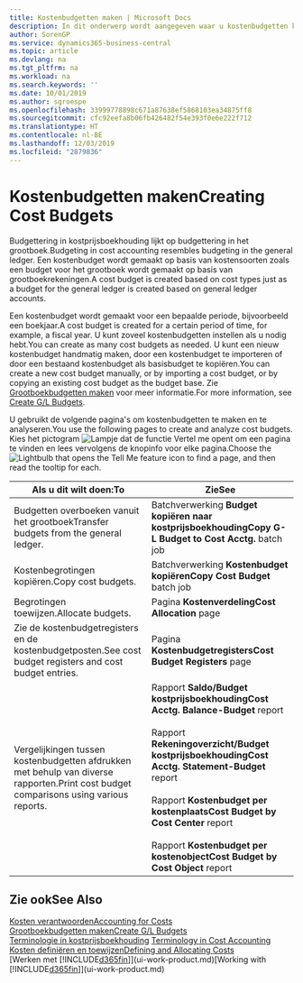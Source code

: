 ```yaml
---
title: Kostenbudgetten maken | Microsoft Docs
description: In dit onderwerp wordt aangegeven waar u kostenbudgetten kunt maken en analyseren.
author: SorenGP
ms.service: dynamics365-business-central
ms.topic: article
ms.devlang: na
ms.tgt_pltfrm: na
ms.workload: na
ms.search.keywords: ''
ms.date: 10/01/2019
ms.author: sgroespe
ms.openlocfilehash: 33999778898c671a87638ef5868103ea34875ff8
ms.sourcegitcommit: cfc92eefa8b06fb426482f54e393f0e6e222f712
ms.translationtype: HT
ms.contentlocale: nl-BE
ms.lasthandoff: 12/03/2019
ms.locfileid: "2879836"
---
```

# <a name="creating-cost-budgets"></a><span data-ttu-id="1ec72-103">Kostenbudgetten maken</span><span class="sxs-lookup"><span data-stu-id="1ec72-103">Creating Cost Budgets</span></span>
<span data-ttu-id="1ec72-104">Budgettering in kostprijsboekhouding lijkt op budgettering in het grootboek.</span><span class="sxs-lookup"><span data-stu-id="1ec72-104">Budgeting in cost accounting resembles budgeting in the general ledger.</span></span> <span data-ttu-id="1ec72-105">Een kostenbudget wordt gemaakt op basis van kostensoorten zoals een budget voor het grootboek wordt gemaakt op basis van grootboekrekeningen.</span><span class="sxs-lookup"><span data-stu-id="1ec72-105">A cost budget is created based on cost types just as a budget for the general ledger is created based on general ledger accounts.</span></span>  

<span data-ttu-id="1ec72-106">Een kostenbudget wordt gemaakt voor een bepaalde periode, bijvoorbeeld een boekjaar.</span><span class="sxs-lookup"><span data-stu-id="1ec72-106">A cost budget is created for a certain period of time, for example, a fiscal year.</span></span> <span data-ttu-id="1ec72-107">U kunt zoveel kostenbudgetten instellen als u nodig hebt.</span><span class="sxs-lookup"><span data-stu-id="1ec72-107">You can create as many cost budgets as needed.</span></span> <span data-ttu-id="1ec72-108">U kunt een nieuw kostenbudget handmatig maken, door een kostenbudget te importeren of door een bestaand kostenbudget als basisbudget te kopiëren.</span><span class="sxs-lookup"><span data-stu-id="1ec72-108">You can create a new cost budget manually, or by importing a cost budget, or by copying an existing cost budget as the budget base.</span></span> <span data-ttu-id="1ec72-109">Zie [Grootboekbudgetten maken](finance-how-create-budgets.md) voor meer informatie.</span><span class="sxs-lookup"><span data-stu-id="1ec72-109">For more information, see [Create G/L Budgets](finance-how-create-budgets.md).</span></span>

<span data-ttu-id="1ec72-110">U gebruikt de volgende pagina's om kostenbudgetten te maken en te analyseren.</span><span class="sxs-lookup"><span data-stu-id="1ec72-110">You use the following pages to create and analyze cost budgets.</span></span> <span data-ttu-id="1ec72-111">Kies het pictogram ![Lampje dat de functie Vertel me opent](media/ui-search/search_small.png "Vertel me wat u wilt doen") om een pagina te vinden en lees vervolgens de knopinfo voor elke pagina.</span><span class="sxs-lookup"><span data-stu-id="1ec72-111">Choose the ![Lightbulb that opens the Tell Me feature](media/ui-search/search_small.png "Tell me what you want to do") icon to find a page, and then read the tooltip for each.</span></span>

|<span data-ttu-id="1ec72-112">Als u dit wilt doen:</span><span class="sxs-lookup"><span data-stu-id="1ec72-112">To</span></span>|<span data-ttu-id="1ec72-113">Zie</span><span class="sxs-lookup"><span data-stu-id="1ec72-113">See</span></span>|  
|--------|---------|  
|<span data-ttu-id="1ec72-114">Budgetten overboeken vanuit het grootboek</span><span class="sxs-lookup"><span data-stu-id="1ec72-114">Transfer budgets from the general ledger.</span></span>|<span data-ttu-id="1ec72-115">Batchverwerking **Budget kopiëren naar kostprijsboekhouding**</span><span class="sxs-lookup"><span data-stu-id="1ec72-115">**Copy G-L Budget to Cost Acctg.** batch job</span></span>|  
|<span data-ttu-id="1ec72-116">Kostenbegrotingen kopiëren.</span><span class="sxs-lookup"><span data-stu-id="1ec72-116">Copy cost budgets.</span></span>|<span data-ttu-id="1ec72-117">Batchverwerking **Kostenbudget kopiëren**</span><span class="sxs-lookup"><span data-stu-id="1ec72-117">**Copy Cost Budget** batch job</span></span>|  
|<span data-ttu-id="1ec72-118">Begrotingen toewijzen.</span><span class="sxs-lookup"><span data-stu-id="1ec72-118">Allocate budgets.</span></span>|<span data-ttu-id="1ec72-119">Pagina **Kostenverdeling**</span><span class="sxs-lookup"><span data-stu-id="1ec72-119">**Cost Allocation** page</span></span>|  
|<span data-ttu-id="1ec72-120">Zie de kostenbudgetregisters en de kostenbudgetposten.</span><span class="sxs-lookup"><span data-stu-id="1ec72-120">See cost budget registers and cost budget entries.</span></span>|<span data-ttu-id="1ec72-121">Pagina **Kostenbudgetregisters**</span><span class="sxs-lookup"><span data-stu-id="1ec72-121">**Cost Budget Registers** page</span></span>|  
|<span data-ttu-id="1ec72-122">Vergelijkingen tussen kostenbudgetten afdrukken met behulp van diverse rapporten.</span><span class="sxs-lookup"><span data-stu-id="1ec72-122">Print cost budget comparisons using various reports.</span></span>|<span data-ttu-id="1ec72-123">Rapport **Saldo/Budget kostprijsboekhouding**</span><span class="sxs-lookup"><span data-stu-id="1ec72-123">**Cost Acctg. Balance-Budget** report</span></span><br /><br /> <span data-ttu-id="1ec72-124">Rapport **Rekeningoverzicht/Budget kostprijsboekhouding**</span><span class="sxs-lookup"><span data-stu-id="1ec72-124">**Cost Acctg. Statement-Budget** report</span></span><br /><br /> <span data-ttu-id="1ec72-125">Rapport **Kostenbudget per kostenplaats**</span><span class="sxs-lookup"><span data-stu-id="1ec72-125">**Cost Budget by Cost Center** report</span></span><br /><br /> <span data-ttu-id="1ec72-126">Rapport **Kostenbudget per kostenobject**</span><span class="sxs-lookup"><span data-stu-id="1ec72-126">**Cost Budget by Cost Object** report</span></span>|  

## <a name="see-also"></a><span data-ttu-id="1ec72-127">Zie ook</span><span class="sxs-lookup"><span data-stu-id="1ec72-127">See Also</span></span>  
[<span data-ttu-id="1ec72-128">Kosten verantwoorden</span><span class="sxs-lookup"><span data-stu-id="1ec72-128">Accounting for Costs</span></span>](finance-manage-cost-accounting.md)  
[<span data-ttu-id="1ec72-129">Grootboekbudgetten maken</span><span class="sxs-lookup"><span data-stu-id="1ec72-129">Create G/L Budgets</span></span>](finance-how-create-budgets.md)  
<span data-ttu-id="1ec72-130">[Terminologie in kostprijsboekhouding](finance-terminology-in-cost-accounting.md) </span><span class="sxs-lookup"><span data-stu-id="1ec72-130">[Terminology in Cost Accounting](finance-terminology-in-cost-accounting.md) </span></span>  
[<span data-ttu-id="1ec72-131">Kosten definiëren en toewijzen</span><span class="sxs-lookup"><span data-stu-id="1ec72-131">Defining and Allocating Costs</span></span>](finance-define-and-allocate-costs.md)  
<span data-ttu-id="1ec72-132">[Werken met [!INCLUDE[d365fin](includes/d365fin_md.md)]](ui-work-product.md)</span><span class="sxs-lookup"><span data-stu-id="1ec72-132">[Working with [!INCLUDE[d365fin](includes/d365fin_md.md)]](ui-work-product.md)</span></span>
